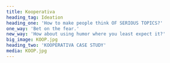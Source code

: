 ```yaml
---
title: Kooperativa
heading_tag: Ideation
heading_one: 'How to make people think OF SERIOUS TOPICS?'
one_way: 'Bet on the fear.'
new_way: 'How about using humor where you least expect it?'
big_image: KOOP.jpg
heading_two: 'KOOPERATIVA CASE STUDY'
media: KOOP.jpg
---
```


